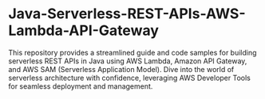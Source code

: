 # Java-Serverless-REST-APIs-AWS-Lambda-API-Gateway
This repository provides a streamlined guide and code samples for building serverless REST APIs in Java using AWS Lambda, Amazon API Gateway, and AWS SAM (Serverless Application Model). Dive into the world of serverless architecture with confidence, leveraging AWS Developer Tools for seamless deployment and management.
